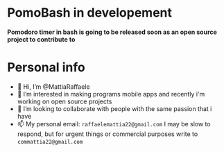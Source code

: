 # PomoBash in developement
**Pomodoro timer in bash is going to be released soon as an open source project to contribute to**

# Personal info
- 👋 Hi, I’m @MattiaRaffaele
- 👀 I’m interested in making programs mobile apps and recently i'm working on open source projects
- 💞️ I’m looking to collaborate with people with the same passion that i have
- 📫 My personal email: ```raffaelemattia22@gmail.com``` I may be slow to respond, but for urgent things or commercial purposes write to ```commattia22@gmail.com```
